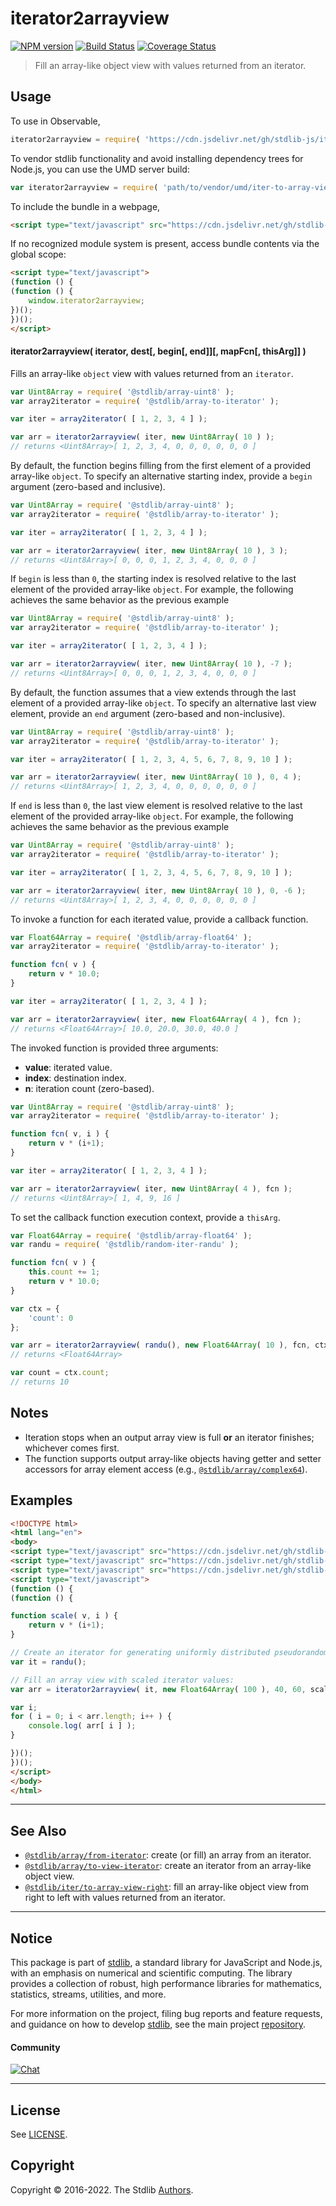 <!--

@license Apache-2.0

Copyright (c) 2019 The Stdlib Authors.

Licensed under the Apache License, Version 2.0 (the "License");
you may not use this file except in compliance with the License.
You may obtain a copy of the License at

   http://www.apache.org/licenses/LICENSE-2.0

Unless required by applicable law or agreed to in writing, software
distributed under the License is distributed on an "AS IS" BASIS,
WITHOUT WARRANTIES OR CONDITIONS OF ANY KIND, either express or implied.
See the License for the specific language governing permissions and
limitations under the License.

-->

# iterator2arrayview

[![NPM version][npm-image]][npm-url] [![Build Status][test-image]][test-url] [![Coverage Status][coverage-image]][coverage-url] <!-- [![dependencies][dependencies-image]][dependencies-url] -->

> Fill an array-like object view with values returned from an iterator.

<!-- Section to include introductory text. Make sure to keep an empty line after the intro `section` element and another before the `/section` close. -->

<section class="intro">

</section>

<!-- /.intro -->

<!-- Package usage documentation. -->



<section class="usage">

## Usage

To use in Observable,

```javascript
iterator2arrayview = require( 'https://cdn.jsdelivr.net/gh/stdlib-js/iter-to-array-view@umd/browser.js' )
```

To vendor stdlib functionality and avoid installing dependency trees for Node.js, you can use the UMD server build:

```javascript
var iterator2arrayview = require( 'path/to/vendor/umd/iter-to-array-view/index.js' )
```

To include the bundle in a webpage,

```html
<script type="text/javascript" src="https://cdn.jsdelivr.net/gh/stdlib-js/iter-to-array-view@umd/browser.js"></script>
```

If no recognized module system is present, access bundle contents via the global scope:

```html
<script type="text/javascript">
(function () {
(function () {
    window.iterator2arrayview;
})();
})();
</script>
```

#### iterator2arrayview( iterator, dest\[, begin\[, end]]\[, mapFcn\[, thisArg]] )

Fills an array-like `object` view with values returned from an `iterator`.

```javascript
var Uint8Array = require( '@stdlib/array-uint8' );
var array2iterator = require( '@stdlib/array-to-iterator' );

var iter = array2iterator( [ 1, 2, 3, 4 ] );

var arr = iterator2arrayview( iter, new Uint8Array( 10 ) );
// returns <Uint8Array>[ 1, 2, 3, 4, 0, 0, 0, 0, 0, 0 ]
```

By default, the function begins filling from the first element of a provided array-like `object`. To specify an alternative starting index, provide a `begin` argument (zero-based and inclusive).

```javascript
var Uint8Array = require( '@stdlib/array-uint8' );
var array2iterator = require( '@stdlib/array-to-iterator' );

var iter = array2iterator( [ 1, 2, 3, 4 ] );

var arr = iterator2arrayview( iter, new Uint8Array( 10 ), 3 );
// returns <Uint8Array>[ 0, 0, 0, 1, 2, 3, 4, 0, 0, 0 ]
```

If `begin` is less than `0`, the starting index is resolved relative to the last element of the provided array-like `object`. For example, the following achieves the same behavior as the previous example

```javascript
var Uint8Array = require( '@stdlib/array-uint8' );
var array2iterator = require( '@stdlib/array-to-iterator' );

var iter = array2iterator( [ 1, 2, 3, 4 ] );

var arr = iterator2arrayview( iter, new Uint8Array( 10 ), -7 );
// returns <Uint8Array>[ 0, 0, 0, 1, 2, 3, 4, 0, 0, 0 ]
```

By default, the function assumes that a view extends through the last element of a provided array-like `object`. To specify an alternative last view element, provide an `end` argument (zero-based and non-inclusive).

```javascript
var Uint8Array = require( '@stdlib/array-uint8' );
var array2iterator = require( '@stdlib/array-to-iterator' );

var iter = array2iterator( [ 1, 2, 3, 4, 5, 6, 7, 8, 9, 10 ] );

var arr = iterator2arrayview( iter, new Uint8Array( 10 ), 0, 4 );
// returns <Uint8Array>[ 1, 2, 3, 4, 0, 0, 0, 0, 0, 0 ]
```

If `end` is less than `0`, the last view element is resolved relative to the last element of the provided array-like `object`. For example, the following achieves the same behavior as the previous example

```javascript
var Uint8Array = require( '@stdlib/array-uint8' );
var array2iterator = require( '@stdlib/array-to-iterator' );

var iter = array2iterator( [ 1, 2, 3, 4, 5, 6, 7, 8, 9, 10 ] );

var arr = iterator2arrayview( iter, new Uint8Array( 10 ), 0, -6 );
// returns <Uint8Array>[ 1, 2, 3, 4, 0, 0, 0, 0, 0, 0 ]
```

To invoke a function for each iterated value, provide a callback function.

```javascript
var Float64Array = require( '@stdlib/array-float64' );
var array2iterator = require( '@stdlib/array-to-iterator' );

function fcn( v ) {
    return v * 10.0;
}

var iter = array2iterator( [ 1, 2, 3, 4 ] );

var arr = iterator2arrayview( iter, new Float64Array( 4 ), fcn );
// returns <Float64Array>[ 10.0, 20.0, 30.0, 40.0 ]
```

The invoked function is provided three arguments:

-   **value**: iterated value.
-   **index**: destination index.
-   **n**: iteration count (zero-based).

```javascript
var Uint8Array = require( '@stdlib/array-uint8' );
var array2iterator = require( '@stdlib/array-to-iterator' );

function fcn( v, i ) {
    return v * (i+1);
}

var iter = array2iterator( [ 1, 2, 3, 4 ] );

var arr = iterator2arrayview( iter, new Uint8Array( 4 ), fcn );
// returns <Uint8Array>[ 1, 4, 9, 16 ]
```

To set the callback function execution context, provide a `thisArg`.

```javascript
var Float64Array = require( '@stdlib/array-float64' );
var randu = require( '@stdlib/random-iter-randu' );

function fcn( v ) {
    this.count += 1;
    return v * 10.0;
}

var ctx = {
    'count': 0
};

var arr = iterator2arrayview( randu(), new Float64Array( 10 ), fcn, ctx );
// returns <Float64Array>

var count = ctx.count;
// returns 10
```

</section>

<!-- /.usage -->

<!-- Package usage notes. Make sure to keep an empty line after the `section` element and another before the `/section` close. -->

<section class="notes">

## Notes

-   Iteration stops when an output array view is full **or** an iterator finishes; whichever comes first.
-   The function supports output array-like objects having getter and setter accessors for array element access (e.g., [`@stdlib/array/complex64`][@stdlib/array/complex64]).

</section>

<!-- /.notes -->

<!-- Package usage examples. -->

<section class="examples">

## Examples

<!-- eslint no-undef: "error" -->

```html
<!DOCTYPE html>
<html lang="en">
<body>
<script type="text/javascript" src="https://cdn.jsdelivr.net/gh/stdlib-js/array-float64@umd/browser.js"></script>
<script type="text/javascript" src="https://cdn.jsdelivr.net/gh/stdlib-js/random-iter-randu@umd/browser.js"></script>
<script type="text/javascript" src="https://cdn.jsdelivr.net/gh/stdlib-js/iter-to-array-view@umd/browser.js"></script>
<script type="text/javascript">
(function () {
(function () {

function scale( v, i ) {
    return v * (i+1);
}

// Create an iterator for generating uniformly distributed pseudorandom numbers:
var it = randu();

// Fill an array view with scaled iterator values:
var arr = iterator2arrayview( it, new Float64Array( 100 ), 40, 60, scale );

var i;
for ( i = 0; i < arr.length; i++ ) {
    console.log( arr[ i ] );
}

})();
})();
</script>
</body>
</html>
```

</section>

<!-- /.examples -->

<!-- Section to include cited references. If references are included, add a horizontal rule *before* the section. Make sure to keep an empty line after the `section` element and another before the `/section` close. -->

<section class="references">

</section>

<!-- /.references -->

<!-- Section for related `stdlib` packages. Do not manually edit this section, as it is automatically populated. -->

<section class="related">

* * *

## See Also

-   <span class="package-name">[`@stdlib/array/from-iterator`][@stdlib/array/from-iterator]</span><span class="delimiter">: </span><span class="description">create (or fill) an array from an iterator.</span>
-   <span class="package-name">[`@stdlib/array/to-view-iterator`][@stdlib/array/to-view-iterator]</span><span class="delimiter">: </span><span class="description">create an iterator from an array-like object view.</span>
-   <span class="package-name">[`@stdlib/iter/to-array-view-right`][@stdlib/iter/to-array-view-right]</span><span class="delimiter">: </span><span class="description">fill an array-like object view from right to left with values returned from an iterator.</span>

</section>

<!-- /.related -->

<!-- Section for all links. Make sure to keep an empty line after the `section` element and another before the `/section` close. -->


<section class="main-repo" >

* * *

## Notice

This package is part of [stdlib][stdlib], a standard library for JavaScript and Node.js, with an emphasis on numerical and scientific computing. The library provides a collection of robust, high performance libraries for mathematics, statistics, streams, utilities, and more.

For more information on the project, filing bug reports and feature requests, and guidance on how to develop [stdlib][stdlib], see the main project [repository][stdlib].

#### Community

[![Chat][chat-image]][chat-url]

---

## License

See [LICENSE][stdlib-license].


## Copyright

Copyright &copy; 2016-2022. The Stdlib [Authors][stdlib-authors].

</section>

<!-- /.stdlib -->

<!-- Section for all links. Make sure to keep an empty line after the `section` element and another before the `/section` close. -->

<section class="links">

[npm-image]: http://img.shields.io/npm/v/@stdlib/iter-to-array-view.svg
[npm-url]: https://npmjs.org/package/@stdlib/iter-to-array-view

[test-image]: https://github.com/stdlib-js/iter-to-array-view/actions/workflows/test.yml/badge.svg?branch=main
[test-url]: https://github.com/stdlib-js/iter-to-array-view/actions/workflows/test.yml?query=branch:main

[coverage-image]: https://img.shields.io/codecov/c/github/stdlib-js/iter-to-array-view/main.svg
[coverage-url]: https://codecov.io/github/stdlib-js/iter-to-array-view?branch=main

<!--

[dependencies-image]: https://img.shields.io/david/stdlib-js/iter-to-array-view.svg
[dependencies-url]: https://david-dm.org/stdlib-js/iter-to-array-view/main

-->

[chat-image]: https://img.shields.io/gitter/room/stdlib-js/stdlib.svg
[chat-url]: https://gitter.im/stdlib-js/stdlib/

[stdlib]: https://github.com/stdlib-js/stdlib

[stdlib-authors]: https://github.com/stdlib-js/stdlib/graphs/contributors

[umd]: https://github.com/umdjs/umd
[es-module]: https://developer.mozilla.org/en-US/docs/Web/JavaScript/Guide/Modules

[deno-url]: https://github.com/stdlib-js/iter-to-array-view/tree/deno
[umd-url]: https://github.com/stdlib-js/iter-to-array-view/tree/umd
[esm-url]: https://github.com/stdlib-js/iter-to-array-view/tree/esm
[branches-url]: https://github.com/stdlib-js/iter-to-array-view/blob/main/branches.md

[stdlib-license]: https://raw.githubusercontent.com/stdlib-js/iter-to-array-view/main/LICENSE

[@stdlib/array/complex64]: https://github.com/stdlib-js/array-complex64/tree/umd/tree/umd

<!-- <related-links> -->

[@stdlib/array/from-iterator]: https://github.com/stdlib-js/array-from-iterator/tree/umd/tree/umd

[@stdlib/array/to-view-iterator]: https://github.com/stdlib-js/array-to-view-iterator/tree/umd/tree/umd

[@stdlib/iter/to-array-view-right]: https://github.com/stdlib-js/iter-to-array-view-right/tree/umd/tree/umd

<!-- </related-links> -->

</section>

<!-- /.links -->
